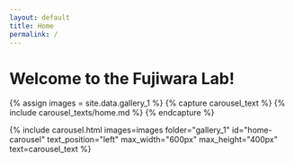 ```yaml
---
layout: default
title: Home
permalink: /
---
```

# Welcome to the Fujiwara Lab!
{% assign images = site.data.gallery_1 %}
{% capture carousel_text %}
  {% include carousel_texts/home.md %}
{% endcapture %}

{% include carousel.html
   images=images
   folder="gallery_1"
   id="home-carousel"
   text_position="left"
   max_width="600px"
   max_height="400px"
   text=carousel_text
%}
